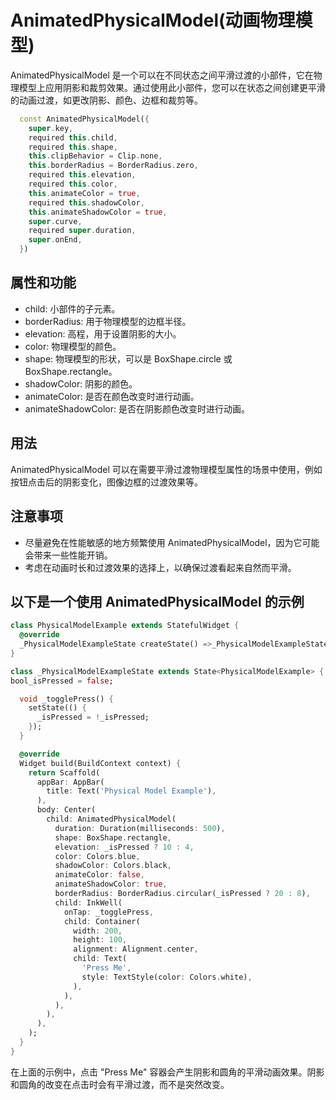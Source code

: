 # AnimatedPhysicalModel(动画物理模型)

AnimatedPhysicalModel 是一个可以在不同状态之间平滑过渡的小部件，它在物理模型上应用阴影和裁剪效果。通过使用此小部件，您可以在状态之间创建更平滑的动画过渡，如更改阴影、颜色、边框和裁剪等。

```dart
  const AnimatedPhysicalModel({
    super.key,
    required this.child,
    required this.shape,
    this.clipBehavior = Clip.none,
    this.borderRadius = BorderRadius.zero,
    required this.elevation,
    required this.color,
    this.animateColor = true,
    required this.shadowColor,
    this.animateShadowColor = true,
    super.curve,
    required super.duration,
    super.onEnd,
  })
```

## 属性和功能

- child: 小部件的子元素。
- borderRadius: 用于物理模型的边框半径。
- elevation: 高程，用于设置阴影的大小。
- color: 物理模型的颜色。
- shape: 物理模型的形状，可以是 BoxShape.circle 或 BoxShape.rectangle。
- shadowColor: 阴影的颜色。
- animateColor: 是否在颜色改变时进行动画。
- animateShadowColor: 是否在阴影颜色改变时进行动画。

## 用法

AnimatedPhysicalModel 可以在需要平滑过渡物理模型属性的场景中使用，例如按钮点击后的阴影变化，图像边框的过渡效果等。

## 注意事项

- 尽量避免在性能敏感的地方频繁使用 AnimatedPhysicalModel，因为它可能会带来一些性能开销。
- 考虑在动画时长和过渡效果的选择上，以确保过渡看起来自然而平滑。

## 以下是一个使用 AnimatedPhysicalModel 的示例

```dart
class PhysicalModelExample extends StatefulWidget {
  @override
  _PhysicalModelExampleState createState() =>_PhysicalModelExampleState();
}

class _PhysicalModelExampleState extends State<PhysicalModelExample> {
bool_isPressed = false;

  void _togglePress() {
    setState(() {
      _isPressed = !_isPressed;
    });
  }

  @override
  Widget build(BuildContext context) {
    return Scaffold(
      appBar: AppBar(
        title: Text('Physical Model Example'),
      ),
      body: Center(
        child: AnimatedPhysicalModel(
          duration: Duration(milliseconds: 500),
          shape: BoxShape.rectangle,
          elevation: _isPressed ? 10 : 4,
          color: Colors.blue,
          shadowColor: Colors.black,
          animateColor: false,
          animateShadowColor: true,
          borderRadius: BorderRadius.circular(_isPressed ? 20 : 8),
          child: InkWell(
            onTap: _togglePress,
            child: Container(
              width: 200,
              height: 100,
              alignment: Alignment.center,
              child: Text(
                'Press Me',
                style: TextStyle(color: Colors.white),
              ),
            ),
          ),
        ),
      ),
    );
  }
}
```

在上面的示例中，点击 "Press Me" 容器会产生阴影和圆角的平滑动画效果。阴影和圆角的改变在点击时会有平滑过渡，而不是突然改变。
